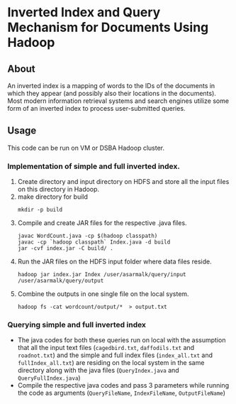 <a id="readme-top"></a>
# Inverted Index and Query Mechanism for Documents Using Hadoop
<!-- ABOUT -->
## About
An inverted index is a mapping of words to the IDs of the documents in which they appear (and possibly also their locations in the documents).  Most modern information retrieval systems and search engines utilize some form of an inverted index to process user-submitted queries.

## Usage
This code can be run on VM or DSBA Hadoop cluster.

### Implementation of simple and full inverted index.
1. Create directory and input directory on HDFS and store all the input files on this directory in Hadoop.
2. make directory for build
   ```
   mkdir -p build
   ```
3. Compile and create JAR files for the respective .java files.
   ```
   javac WordCount.java -cp $(hadoop classpath)
   javac -cp `hadoop classpath` Index.java -d build
   jar -cvf index.jar -C build/ .
   ```
4. Run the JAR files on the HDFS input folder where data files reside.
   ```
   hadoop jar index.jar Index /user/asarmalk/query/input /user/asarmalk/query/output
   ```
5. Combine the outputs in one single file on the local system.
   ```
   hadoop fs -cat wordcount/output/*  > output.txt
   ```
### Querying simple and full inverted index
- The java codes for both these queries run on local with the assumption that all the input text files (`cagedbird.txt`, `daffodils.txt` and `roadnot.txt`) and the simple and full index files (`index_all.txt` and `fullIndex_all.txt`) are residing on the local system in the same directory along with the java files (`QueryIndex.java` and `QueryFullIndex.java`)
- Compile the respective java codes and pass 3 parameters while running the code as arguments (`QueryFileName`, `IndexFileName`, `OutputFileName`)
